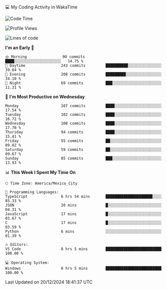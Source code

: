 💻 My Coding Activity in WakaTime
<!--START_SECTION:waka-->
![Code Time](http://img.shields.io/badge/Code%20Time-153%20hrs%2044%20mins-blue)

![Profile Views](http://img.shields.io/badge/Profile%20Views-0-blue)

![Lines of code](https://img.shields.io/badge/From%20Hello%20World%20I%27ve%20Written-1.8%20million%20lines%20of%20code-blue)

**I'm an Early 🐤** 

```text
🌞 Morning                90 commits          ████░░░░░░░░░░░░░░░░░░░░░   14.75 % 
🌆 Daytime                243 commits         ██████████░░░░░░░░░░░░░░░   39.84 % 
🌃 Evening                208 commits         █████████░░░░░░░░░░░░░░░░   34.10 % 
🌙 Night                  69 commits          ███░░░░░░░░░░░░░░░░░░░░░░   11.31 % 
```
📅 **I'm Most Productive on Wednesday** 

```text
Monday                   107 commits         ████░░░░░░░░░░░░░░░░░░░░░   17.54 % 
Tuesday                  102 commits         ████░░░░░░░░░░░░░░░░░░░░░   16.72 % 
Wednesday                108 commits         ████░░░░░░░░░░░░░░░░░░░░░   17.70 % 
Thursday                 94 commits          ████░░░░░░░░░░░░░░░░░░░░░   15.41 % 
Friday                   55 commits          ██░░░░░░░░░░░░░░░░░░░░░░░   09.02 % 
Saturday                 59 commits          ██░░░░░░░░░░░░░░░░░░░░░░░   09.67 % 
Sunday                   85 commits          ███░░░░░░░░░░░░░░░░░░░░░░   13.93 % 
```


📊 **This Week I Spent My Time On** 

```text
🕑︎ Time Zone: America/Mexico_City

💬 Programming Languages: 
TypeScript               6 hrs 54 mins       █████████████████████░░░░   85.33 % 
JSON                     20 mins             █░░░░░░░░░░░░░░░░░░░░░░░░   04.31 % 
JavaScript               17 mins             █░░░░░░░░░░░░░░░░░░░░░░░░   03.67 % 
C                        17 mins             █░░░░░░░░░░░░░░░░░░░░░░░░   03.59 % 
Python                   6 mins              ░░░░░░░░░░░░░░░░░░░░░░░░░   01.39 % 

🔥 Editors: 
VS Code                  8 hrs 5 mins        █████████████████████████   100.00 % 

💻 Operating System: 
Windows                  8 hrs 5 mins        █████████████████████████   100.00 % 
```


 Last Updated on 20/12/2024 18:41:37 UTC
<!--END_SECTION:waka-->
